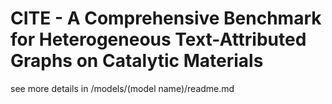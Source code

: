 # CITE - A Comprehensive Benchmark for Heterogeneous Text-Attributed Graphs on Catalytic Materials

see more details in /models/(model name)/readme.md

